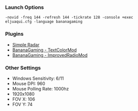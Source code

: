 ### Launch Options
```
-novid -freq 144 -refresh 144 -tickrate 128 -console +exec eljuaqui.cfg -language bananagaming
```

### Plugins
- [Simple Radar](http://simpleradar.com/)
- [BananaGaming - TextColorMod](https://bananagaming.tv/textcolormod.php)
- [BananaGaming - ImprovedRadioMod](https://bananagaming.tv/improvedradiomod.php)

### Other Settings
- Windows Sensitivity: 6/11
- Mouse DPI: 960
- Mouse Polling Rate: 1000hz
- 1920x1080
- FOV X: 106
- FOV Y: 74

